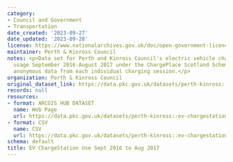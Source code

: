```yaml
---
category:
- Council and Government
- Transportation
date_created: '2023-09-27'
date_updated: '2023-09-28'
license: https://www.nationalarchives.gov.uk/doc/open-government-licence/version/3/
maintainer: Perth & Kinross Council
notes: <p>Data set for Perth and Kinross Council's electric vehicle charging station
  usage September 2016-August 2017 under the ChargePlace Scotland Scheme. Includes
  anonymous data from each individual charging session.</p>
organization: Perth & Kinross Council
original_dataset_link: https://data.pkc.gov.uk/datasets/perth-kinross::ev-chargestation-use-sept-2016-to-aug-2017
records: null
resources:
- format: ARCGIS HUB DATASET
  name: Web Page
  url: https://data.pkc.gov.uk/datasets/perth-kinross::ev-chargestation-use-sept-2016-to-aug-2017
- format: CSV
  name: CSV
  url: https://data.pkc.gov.uk/datasets/perth-kinross::ev-chargestation-use-sept-2016-to-aug-2017.csv?where=1=1
schema: default
title: EV ChargeStation Use Sept 2016 to Aug 2017
---
```

